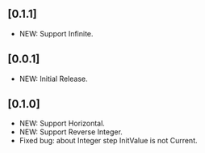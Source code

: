 ## [0.1.1]

* NEW: Support Infinite.

## [0.0.1]

* NEW: Initial Release.

## [0.1.0]

* NEW: Support Horizontal.
* NEW: Support Reverse Integer.
* Fixed bug: about Integer step InitValue is not Current.